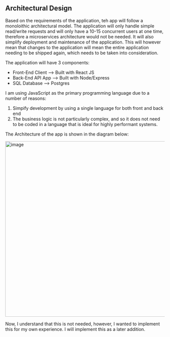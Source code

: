 Architectural Design
--

Based on the requirements of the application, teh app will follow a monoloithic architectural model. The application will only handle simple read/write requests and will only have a 10-15 concurrent users at one time, therefore a microservices architecture would not be needed.
It will also simplify deployment and maintenance of the application. 
This will however mean that changes to the application will mean the entire application needing to be shipped again, which needs to be taken into consideration.

The application will have 3 components:
- Front-End Client --> Built with React JS
- Back-End API App --> Built with Node/Express
- SQL Database --> Postgres

I am using JavaScript as the primary programming language due to a number of reasons:
  1. Simpify development by using a single language for both front and back end
  2. The business logic is not particularly complex, and so it does not need to be coded in a language that is ideal for highly performant systems.


The Architecture of the app is shown in the diagram below:

<img width="1225" height="555" alt="image" src="https://github.com/user-attachments/assets/6dcad25b-ee37-4749-b3ea-e27425bc1244" />

Now, I understand that this is not needed, however, I wanted to implement this for my own experience. I will implement this as a later addition.
